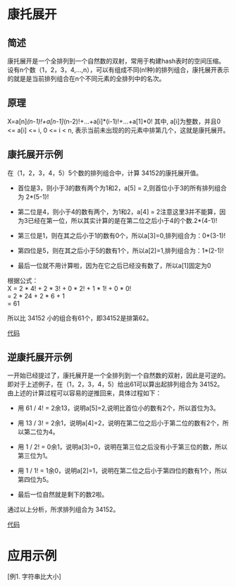 # 康托展开

## 简述

康托展开是一个全排列到一个自然数的双射，常用于构建hash表时的空间压缩。设有n个数（1，2，3，4,…,n），可以有组成不同(n!种)的排列组合，康托展开表示的就是是当前排列组合在n个不同元素的全排列中的名次。

## 原理

X=a[n]*(n-1)!+a[n-1]*(n-2)!+...+a[i]*(i-1)!+...+a[1]*0! 
其中, a[i]为整数，并且0 <= a[i] <= i, 0 <= i < n, 表示当前未出现的的元素中排第几个，这就是康托展开。

## 康托展开示例

在（1，2，3，4，5）5个数的排列组合中，计算 34152的康托展开值。

* 首位是3，则小于3的数有两个为1和2，a[5] = 2,则首位小于3的所有排列组合为 2*(5-1)!

* 第二位是4，则小于4的数有两个，为1和2，a[4] = 2注意这里3并不能算，因为3已经在第一位，所以其实计算的是在第二位之后小于4的个数.2*(4-1)!

* 第三位是1，则在其之后小于1的数有0个，所以a[3]=0,排列组合为：0*(3-1)!

* 第四位是5，则在其之后小于5的数有1个，所以a[2]=1,排列组合为：1*(2-1)!

* 最后一位就不用计算啦，因为在它之后已经没有数了，所以a[1]固定为0

根据公式：    
X = 2 * 4! + 2 * 3! + 0 * 2! + 1 * 1! + 0 * 0!    
= 2 * 24 + 2 * 6 + 1    
= 61 

所以比 34152 小的组合有61个，即34152是排第62。

[代码](https://github.com/Choven-Meng/Algorithms/blob/master/Cantor%20expansion/Cantor.py)

## 逆康托展开示例

一开始已经提过了，康托展开是一个全排列到一个自然数的双射，因此是可逆的。即对于上述例子，在（1，2，3，4，5）给出61可以算出起排列组合为 34152。由上述的计算过程可以容易的逆推回来，具体过程如下：

* 用 61 / 4! = 2余13，说明a[5]=2,说明比首位小的数有2个，所以首位为3。

* 用 13 / 3! = 2余1，说明a[4]=2，说明在第二位之后小于第二位的数有2个，所以第二位为4。

* 用 1 / 2! = 0余1，说明a[3]=0，说明在第三位之后没有小于第三位的数，所以第三位为1。

* 用 1 / 1! = 1余0，说明a[2]=1，说明在第二位之后小于第四位的数有1个，所以第四位为5。

* 最后一位自然就是剩下的数2啦。

通过以上分析，所求排列组合为 34152。

[代码](https://github.com/Choven-Meng/Algorithms/tree/master/Cantor%20expansion)


# 应用示例

[例1. 字符串比大小]
